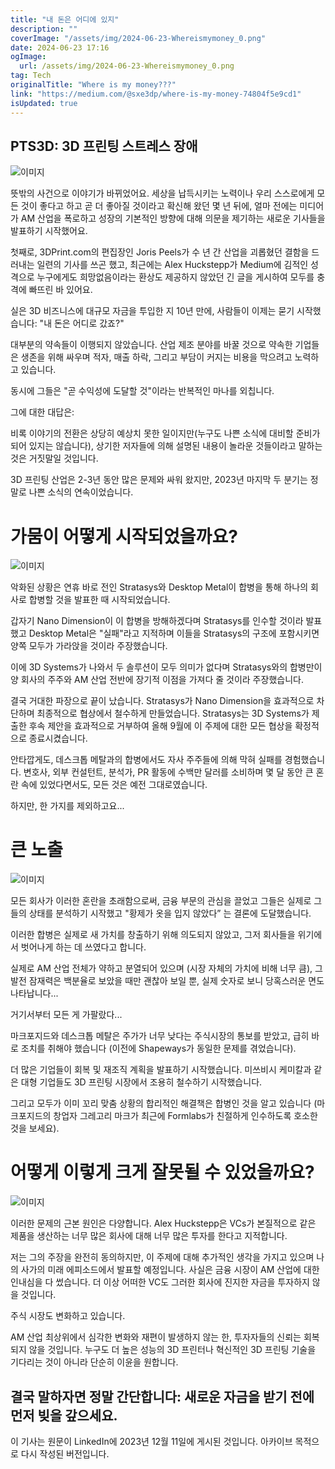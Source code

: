 ```yaml
---
title: "내 돈은 어디에 있지"
description: ""
coverImage: "/assets/img/2024-06-23-Whereismymoney_0.png"
date: 2024-06-23 17:16
ogImage:
  url: /assets/img/2024-06-23-Whereismymoney_0.png
tag: Tech
originalTitle: "Where is my money???"
link: "https://medium.com/@sxe3dp/where-is-my-money-74804f5e9cd1"
isUpdated: true
---
```


## PTS3D: 3D 프린팅 스트레스 장애

![이미지](/assets/img/2024-06-23-Whereismymoney_0.png)

뜻밖의 사건으로 이야기가 바뀌었어요. 세상을 납득시키는 노력이나 우리 스스로에게 모든 것이 좋다고 하고 곧 더 좋아질 것이라고 확신해 왔던 몇 년 뒤에, 얼마 전에는 미디어가 AM 산업을 폭로하고 성장의 기본적인 방향에 대해 의문을 제기하는 새로운 기사들을 발표하기 시작했어요.

첫째로, 3DPrint.com의 편집장인 Joris Peels가 수 년 간 산업을 괴롭혔던 결함을 드러내는 일련의 기사를 쓰곤 했고, 최근에는 Alex Huckstepp가 Medium에 김적인 성격으로 누구에게도 희망없음이라는 환상도 제공하지 않았던 긴 글을 게시하여 모두를 충격에 빠뜨린 바 있어요.

<div class="content-ad"></div>

실은 3D 비즈니스에 대규모 자금을 투입한 지 10년 만에, 사람들이 이제는 묻기 시작했습니다: "내 돈은 어디로 갔죠?"

대부분의 약속들이 이행되지 않았습니다. 산업 제조 분야를 바꿀 것으로 약속한 기업들은 생존을 위해 싸우며 적자, 매출 하락, 그리고 부담이 커지는 비용을 막으려고 노력하고 있습니다.

동시에 그들은 "곧 수익성에 도달할 것"이라는 반복적인 마나를 외칩니다.

그에 대한 대답은:

<div class="content-ad"></div>

비록 이야기의 전환은 상당히 예상치 못한 일이지만(누구도 나쁜 소식에 대비할 준비가 되어 있지는 않습니다), 상기한 저자들에 의해 설명된 내용이 놀라운 것들이라고 말하는 것은 거짓말일 것입니다.

3D 프린팅 산업은 2-3년 동안 많은 문제와 싸워 왔지만, 2023년 마지막 두 분기는 정말로 나쁜 소식의 연속이었습니다.

# 가뭄이 어떻게 시작되었을까요?

![이미지](/assets/img/2024-06-23-Whereismymoney_1.png)

<div class="content-ad"></div>

악화된 상황은 연휴 바로 전인 Stratasys와 Desktop Metal이 합병을 통해 하나의 회사로 합병할 것을 발표한 때 시작되었습니다.

갑자기 Nano Dimension이 이 합병을 방해하겠다며 Stratasys를 인수할 것이라 발표했고 Desktop Metal은 "실패"라고 지적하며 이들을 Stratasys의 구조에 포함시키면 양쪽 모두가 가라앉을 것이라 주장했습니다.

이에 3D Systems가 나와서 두 솔루션이 모두 의미가 없다며 Stratasys와의 합병만이 양 회사의 주주와 AM 산업 전반에 장기적 이점을 가져다 줄 것이라 주장했습니다.

결국 거대한 파장으로 끝이 났습니다. Stratasys가 Nano Dimension을 효과적으로 차단하며 최종적으로 협상에서 철수하게 만들었습니다. Stratasys는 3D Systems가 제출한 후속 제안을 효과적으로 거부하여 올해 9월에 이 주제에 대한 모든 협상을 확정적으로 종료시켰습니다.

<div class="content-ad"></div>

안타깝게도, 데스크톱 메탈과의 합병에서도 자사 주주들에 의해 막혀 실패를 경험했습니다. 변호사, 외부 컨설턴트, 분석가, PR 활동에 수백만 달러를 소비하며 몇 달 동안 큰 혼란 속에 있었다면서도, 모든 것은 예전 그대로였습니다.

하지만, 한 가지를 제외하고요...

# 큰 노출

![이미지](/assets/img/2024-06-23-Whereismymoney_2.png)

<div class="content-ad"></div>

모든 회사가 이러한 혼란을 초래함으로써, 금융 부문의 관심을 끌었고 그들은 실제로 그들의 상태를 분석하기 시작했고 "황제가 옷을 입지 않았다” 는 결론에 도달했습니다.

이러한 합병은 실제로 새 가치를 창출하기 위해 의도되지 않았고, 그저 회사들을 위기에서 벗어나게 하는 데 쓰였다고 합니다.

실제로 AM 산업 전체가 약하고 분열되어 있으며 (시장 자체의 가치에 비해 너무 큼), 그 발전 잠재력은 백분율로 보았을 때만 괜찮아 보일 뿐, 실제 숫자로 보니 당혹스러운 면도 나타납니다...

거기서부터 모든 게 가팔랐다...

<div class="content-ad"></div>

마크포지드와 데스크톱 메탈은 주가가 너무 낮다는 주식시장의 통보를 받았고, 급히 바로 조치를 취해야 했습니다 (이전에 Shapeways가 동일한 문제를 겪었습니다).

더 많은 기업들이 회복 및 재조직 계획을 발표하기 시작했습니다. 미쓰비시 케미칼과 같은 대형 기업들도 3D 프린팅 시장에서 조용히 철수하기 시작했습니다.

그리고 모두가 이미 꼬리 맞춤 상황의 합리적인 해결책은 합병인 것을 알고 있습니다 (마크포지드의 창업자 그레고리 마크가 최근에 Formlabs가 친절하게 인수하도록 호소한 것을 보세요).

# 어떻게 이렇게 크게 잘못될 수 있었을까요?

<div class="content-ad"></div>

![이미지](/assets/img/2024-06-23-Whereismymoney_3.png)

이러한 문제의 근본 원인은 다양합니다. Alex Huckstepp은 VCs가 본질적으로 같은 제품을 생산하는 너무 많은 회사에 대해 너무 많은 투자를 한다고 지적합니다.

저는 그의 주장을 완전히 동의하지만, 이 주제에 대해 추가적인 생각을 가지고 있으며 나의 사가의 미래 에피소드에서 발표할 예정입니다. 사실은 금융 시장이 AM 산업에 대한 인내심을 다 썼습니다. 더 이상 어떠한 VC도 그러한 회사에 진지한 자금을 투자하지 않을 것입니다.

주식 시장도 변화하고 있습니다.

<div class="content-ad"></div>

AM 산업 최상위에서 심각한 변화와 재편이 발생하지 않는 한, 투자자들의 신뢰는 회복되지 않을 것입니다. 누구도 더 높은 성능의 3D 프린터나 혁신적인 3D 프린팅 기술을 기다리는 것이 아니라 단순히 이윤을 원합니다.

## 결국 말하자면 정말 간단합니다: 새로운 자금을 받기 전에 먼저 빚을 갚으세요.

이 기사는 원문이 LinkedIn에 2023년 12월 11일에 게시된 것입니다. 아카이브 목적으로 다시 작성된 버전입니다.
